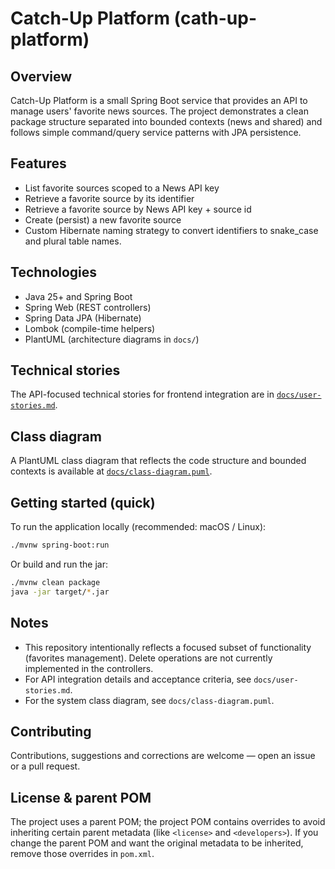 # Catch-Up Platform (cath-up-platform)

## Overview

Catch-Up Platform is a small Spring Boot service that provides an API to manage users' favorite news sources. The project demonstrates a clean package structure separated into bounded contexts (news and shared) and follows simple command/query service patterns with JPA persistence.

## Features

- List favorite sources scoped to a News API key
- Retrieve a favorite source by its identifier
- Retrieve a favorite source by News API key + source id
- Create (persist) a new favorite source
- Custom Hibernate naming strategy to convert identifiers to snake_case and plural table names.

## Technologies

- Java 25+ and Spring Boot
- Spring Web (REST controllers)
- Spring Data JPA (Hibernate)
- Lombok (compile-time helpers)
- PlantUML (architecture diagrams in `docs/`)

## Technical stories

The API-focused technical stories for frontend integration are in [`docs/user-stories.md`](docs/user-stories.md).

## Class diagram

A PlantUML class diagram that reflects the code structure and bounded contexts is available at [`docs/class-diagram.puml`](docs/class-diagram.puml).

## Getting started (quick)

To run the application locally (recommended: macOS / Linux):

```bash
./mvnw spring-boot:run
```

Or build and run the jar:

```bash
./mvnw clean package
java -jar target/*.jar
```

## Notes

- This repository intentionally reflects a focused subset of functionality (favorites management). Delete operations are not currently implemented in the controllers.
- For API integration details and acceptance criteria, see `docs/user-stories.md`.
- For the system class diagram, see `docs/class-diagram.puml`.

## Contributing

Contributions, suggestions and corrections are welcome — open an issue or a pull request.

## License & parent POM

The project uses a parent POM; the project POM contains overrides to avoid inheriting certain parent metadata (like `<license>` and `<developers>`). If you change the parent POM and want the original metadata to be inherited, remove those overrides in `pom.xml`.
